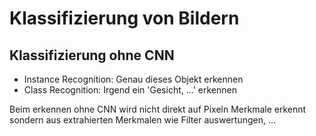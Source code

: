 # Klassifizierung von Bildern

## Klassifizierung ohne CNN

- Instance Recognition: Genau dieses Objekt erkennen
- Class Recognition: Irgend ein 'Gesicht, ...' erkennen

Beim erkennen ohne CNN wird nicht direkt auf Pixeln
Merkmale erkennt sondern aus extrahierten Merkmalen
wie Filter auswertungen, ...